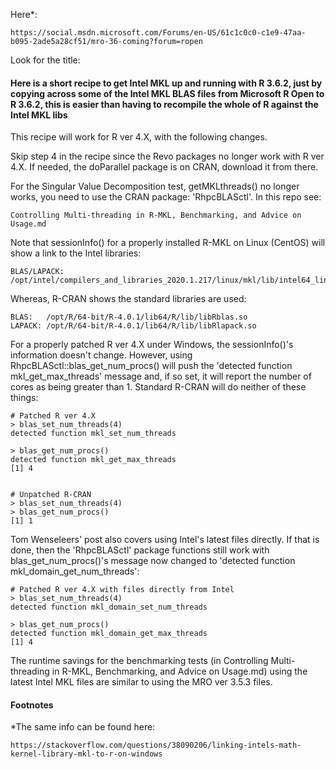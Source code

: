 

Here*:

    https://social.msdn.microsoft.com/Forums/en-US/61c1c0c0-c1e9-47aa-b095-2ade5a28cf51/mro-36-coming?forum=ropen

Look for the title:

<H4> Here is a short recipe to get Intel MKL up and running with R 3.6.2, just by copying across some of the Intel MKL BLAS files from Microsoft R Open to R 3.6.2, this is easier than having to recompile the whole of R against the Intel MKL libs</H4>

This recipe will work for R ver 4.X, with the following changes.

Skip step 4 in the recipe since the Revo packages no longer work with R ver 4.X.  If needed, the doParallel package is on CRAN, download it from there.

For the Singular Value Decomposition test, getMKLthreads() no longer works, you need to use the CRAN package: 'RhpcBLASctl'. In this repo see: 

    Controlling Multi-threading in R-MKL, Benchmarking, and Advice on Usage.md

Note that sessionInfo() for a properly installed R-MKL on Linux (CentOS) will show a link to the Intel libraries:

    BLAS/LAPACK: /opt/intel/compilers_and_libraries_2020.1.217/linux/mkl/lib/intel64_lin/libmkl_gf_lp64.so

Whereas, R-CRAN shows the standard libraries are used:

    BLAS:   /opt/R/64-bit/R-4.0.1/lib64/R/lib/libRblas.so
    LAPACK: /opt/R/64-bit/R-4.0.1/lib64/R/lib/libRlapack.so
    
For a properly patched R ver 4.X under Windows, the sessionInfo()'s information doesn't change. However, using RhpcBLASctl::blas_get_num_procs() will push the 'detected function mkl_get_max_threads' message and, if so set, it will report the number of cores as being greater than 1.  Standard R-CRAN will do neither of these things:
    
    # Patched R ver 4.X
    > blas_set_num_threads(4)
    detected function mkl_set_num_threads
    
    > blas_get_num_procs()
    detected function mkl_get_max_threads
    [1] 4
    
    
    # Unpatched R-CRAN
    > blas_set_num_threads(4)
    > blas_get_num_procs()
    [1] 1
    

Tom Wenseleers' post also covers using Intel's latest files directly. If that is done, then the 'RhpcBLASctl' package functions still work with blas_get_num_procs()'s message now changed to 'detected function mkl_domain_get_num_threads':

    # Patched R ver 4.X with files directly from Intel
    > blas_set_num_threads(4)
    detected function mkl_domain_set_num_threads
    
    > blas_get_num_procs()
    detected function mkl_domain_get_max_threads
    [1] 4

The runtime savings for the benchmarking tests (in Controlling Multi-threading in R-MKL, Benchmarking, and Advice on Usage.md) using the latest Intel MKL files are similar to using the MRO ver 3.5.3 files.


<H4> Footnotes </H4>

*The same info can be found here:
    
    https://stackoverflow.com/questions/38090206/linking-intels-math-kernel-library-mkl-to-r-on-windows
       
       
    
    

